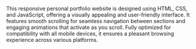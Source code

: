 This responsive personal portfolio website is designed using HTML, CSS, and JavaScript, offering a visually appealing and user-friendly interface. It features smooth scrolling for seamless navigation between sections and engaging animations that activate as you scroll. Fully optimized for compatibility with all mobile devices, it ensures a pleasant browsing experience across various platforms.
